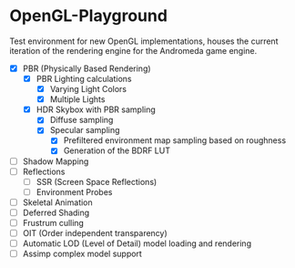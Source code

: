 # OpenGL-Playground
Test environment for new OpenGL implementations, houses the current iteration of the rendering engine for the Andromeda game engine.
- [X] PBR (Physically Based Rendering)
  - [X] PBR Lighting calculations
    - [X] Varying Light Colors
    - [X] Multiple Lights
  - [X] HDR Skybox with PBR sampling
    - [X] Diffuse sampling
    - [X] Specular sampling
      - [X] Prefiltered environment map sampling based on roughness
      - [X] Generation of the BDRF LUT
- [ ] Shadow Mapping
- [ ] Reflections
  - [ ] SSR (Screen Space Reflections)
  - [ ] Environment Probes
- [ ] Skeletal Animation
- [ ] Deferred Shading
- [ ] Frustrum culling
- [ ] OIT (Order independent  transparency)
- [ ] Automatic LOD (Level of Detail) model loading and rendering
- [ ] Assimp complex model support
